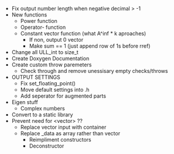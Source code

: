 - Fix output number length when negative decimal > -1
- New functions
    - Power function
    - Operator- function
    - Constant vector function (what A^inf * k aproaches)
        - If non, output 0 vector
        - Make sum == 1 (just append row of 1s before rref)
- Change all ULL_int to size_t
- Create Doxygen Documentation
- Create custom throw paremeters
    - Check through and remove unessisary empty checks/throws
- OUTPUT SETTINGS
    - Fix set_floating_point()
    - Move default settings into .h
    - Add seperator for augmented parts
- Eigen stuff
    - Complex numbers
- Convert to a static library
- Prevent need for \<vector\> ??
    - Replace vector input with container
    - Replace \_data as array rather than vector
        - Reimpliment constructors
        - Deconstructor
